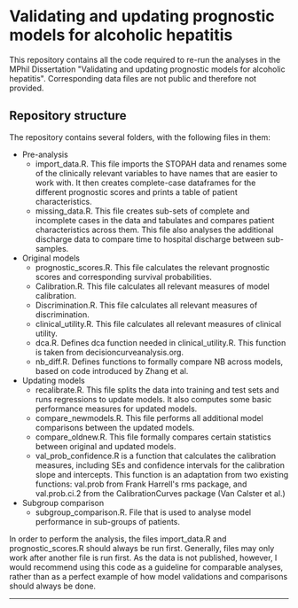 # Validating and updating prognostic models for alcoholic hepatitis

This repository contains all the code required to re-run the analyses in the MPhil Dissertation "Validating and updating prognostic models for alcoholic hepatitis". Corresponding data files are not public and therefore not provided.

## Repository structure
The repository contains several folders, with the following files in them:
- Pre-analysis
     - import_data.R. This file imports the STOPAH data and renames some of the clinically relevant variables to have names that are easier to work with. It then creates complete-case dataframes for the different prognostic scores and prints a table of patient characteristics.
     - missing_data.R. This file creates sub-sets of complete and incomplete cases in the data and tabulates and compares patient characteristics across them. This file also analyses the additional discharge data to compare time to hospital discharge between sub-samples.
- Original models
     - prognostic_scores.R. This file calculates the relevant prognostic scores and corresponding survival probabilities.
     - Calibration.R. This file calculates all relevant measures of model calibration.
     - Discrimination.R. This file calculates all relevant measures of discrimination. 
     - clinical_utility.R. This file calculates all relevant measures of clinical utility. 
     - dca.R. Defines dca function needed in clinical_utility.R. This function is taken from decisioncurveanalysis.org.
     - nb_diff.R. Defines functions to formally compare NB across models, based on code introduced by Zhang et al. 
- Updating models
     - recalibrate.R. This file splits the data into training and test sets and runs regressions to update models. It also computes some basic performance measures for updated models.
     - compare_newmodels.R. This file performs all additional model comparisons between the updated models.
     - compare_oldnew.R. This file formally compares certain statistics between original and updated models.
     - val_prob_confidence.R is a function that calculates the calibration measures, including SEs and confidence intervals for the calibration slope and intercepts. This function is an adaptation from two existing functions: val.prob from Frank Harrell's rms package, and val.prob.ci.2 from the CalibrationCurves package (Van Calster et al.)
- Subgroup comparison
     - subgroup_comparison.R. File that is used to analyse model performance in sub-groups of patients. 

In order to perform the analysis, the files import_data.R and prognostic_scores.R should always be run first. Generally, files may only work after another file is run first. As the data is not published, however, I would recommend using this code as a guideline for comparable analyses, rather than as a perfect example of how model validations and comparisons should always be done. 

---- 
    

